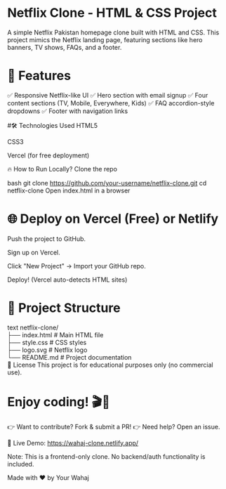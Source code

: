 # Netflix Clone - HTML & CSS Project
A simple Netflix Pakistan homepage clone built with HTML and CSS. This project mimics the Netflix landing page, featuring sections like hero banners, TV shows, FAQs, and a footer.

 # 🚀 Features
✅ Responsive Netflix-like UI
✅ Hero section with email signup
✅ Four content sections (TV, Mobile, Everywhere, Kids)
✅ FAQ accordion-style dropdowns
✅ Footer with navigation links

#🛠️ Technologies Used
HTML5

CSS3

Vercel (for free deployment)

🔥 How to Run Locally?
Clone the repo

bash
git clone https://github.com/your-username/netflix-clone.git
cd netflix-clone
Open index.html in a browser

# 🌐 Deploy on Vercel (Free) or Netlify
Push the project to GitHub.

Sign up on Vercel.

Click "New Project" → Import your GitHub repo.

Deploy! (Vercel auto-detects HTML sites)

# 📂 Project Structure
text
netflix-clone/  
├── index.html          # Main HTML file  
├── style.css           # CSS styles  
├── logo.svg            # Netflix logo  
└── README.md           # Project documentation  
📜 License
This project is for educational purposes only (no commercial use).

# Enjoy coding! 🎬🍿

👉 Want to contribute? Fork & submit a PR!
👉 Need help? Open an issue.

🚀 Live Demo: https://wahaj-clone.netlify.app/

Note: This is a frontend-only clone. No backend/auth functionality is included.

Made with ❤️ by Your Wahaj
